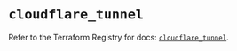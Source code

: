 # `cloudflare_tunnel`

Refer to the Terraform Registry for docs: [`cloudflare_tunnel`](https://registry.terraform.io/providers/cloudflare/cloudflare/4.39.0/docs/resources/tunnel).
